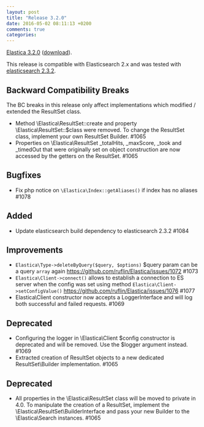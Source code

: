 ```yaml
---
layout: post
title: "Release 3.2.0"
date: 2016-05-02 08:11:13 +0200
comments: true
categories:
---
```


[Elastica 3.2.0](https://github.com/ruflin/Elastica/tree/3.2.0) ([download](https://github.com/ruflin/Elastica/releases/tag/3.2.0)).

This release is compatible with Elasticsearch 2.x and was tested with [elasticsearch 2.3.2](https://www.elastic.co/guide/en/elasticsearch/reference/2.3/release-notes-2.3.2.html).


## Backward Compatibility Breaks

The BC breaks in this release only affect implementations which modified / extended the ResultSet class.

- Method \Elastica\ResultSet::create and property \Elastica\ResultSet::$class were removed. To change the ResultSet class, implement your own ResultSet Builder. #1065
- Properties on \Elastica\ResultSet _totalHits, _maxScore, _took and _timedOut that were originally set on object construction are now accessed by the getters on the ResultSet. #1065

## Bugfixes
- Fix php notice on `\Elastica\Index::getAliases()` if index has no aliases #1078

## Added
- Update elasticsearch build dependency to elasticsearch 2.3.2 #1084

## Improvements
- `Elastica\Type->deleteByQuery($query, $options)` $query param can be a query `array` again https://github.com/ruflin/Elastica/issues/1072 #1073
- `Elastica\Client->connect()` allows to establish a connection to ES server when the config was set using method `Elastica\Client->setConfigValue()` https://github.com/ruflin/Elastica/issues/1076 #1077
- Elastica\Client constructor now accepts a LoggerInterface and will log both successful and failed requests. #1069

## Deprecated
- Configuring the logger in \Elastica\Client $config constructor is deprecated and will be removed. Use the $logger argument instead. #1069
- Extracted creation of ResultSet objects to a new dedicated ResultSet\Builder implementation. #1065

## Deprecated
- All properties in the \Elastica\ResultSet class will be moved to private in 4.0. To manipulate the creation of a ResultSet, implement the \Elastica\ResultSet\BuilderInterface and pass your new Builder to the \Elastica\Search instances. #1065
